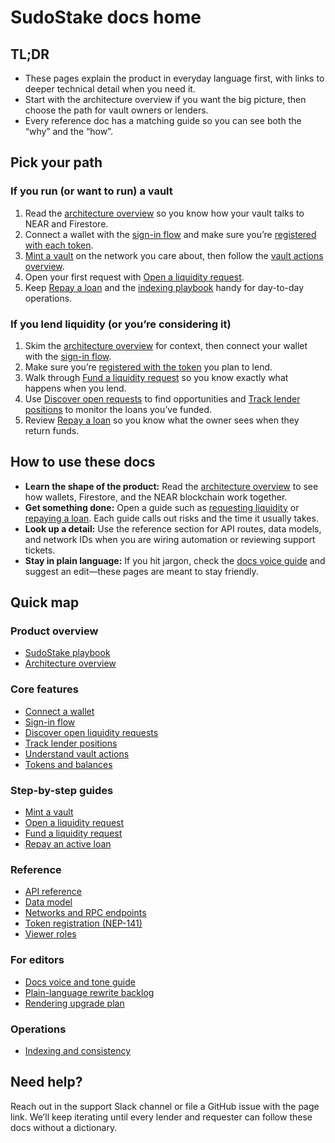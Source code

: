 # SudoStake docs home

## TL;DR
- These pages explain the product in everyday language first, with links to deeper technical detail when you need it.
- Start with the architecture overview if you want the big picture, then choose the path for vault owners or lenders.
- Every reference doc has a matching guide so you can see both the “why” and the “how”.

## Pick your path

### If you run (or want to run) a vault
1. Read the [architecture overview](./architecture.md) so you know how your vault talks to NEAR and Firestore.
2. Connect a wallet with the [sign-in flow](./features/authentication-signin-flow.md) and make sure you’re [registered with each token](./reference/token-registration.md).
3. [Mint a vault](./guides/create-vault.md) on the network you care about, then follow the [vault actions overview](./features/vaults.md).
4. Open your first request with [Open a liquidity request](./guides/opening-liquidity-request.md).
5. Keep [Repay a loan](./guides/repay-loan.md) and the [indexing playbook](./operations/indexing.md) handy for day-to-day operations.

### If you lend liquidity (or you’re considering it)
1. Skim the [architecture overview](./architecture.md) for context, then connect your wallet with the [sign-in flow](./features/authentication-signin-flow.md).
2. Make sure you’re [registered with the token](./reference/token-registration.md) you plan to lend.
3. Walk through [Fund a liquidity request](./guides/fund-liquidity-request.md) so you know exactly what happens when you lend.
4. Use [Discover open requests](./features/discover.md) to find opportunities and [Track lender positions](./features/lender-positions.md) to monitor the loans you’ve funded.
5. Review [Repay a loan](./guides/repay-loan.md) so you know what the owner sees when they return funds.

## How to use these docs
- **Learn the shape of the product:** Read the [architecture overview](./architecture.md) to see how wallets, Firestore, and the NEAR blockchain work together.
- **Get something done:** Open a guide such as [requesting liquidity](./guides/opening-liquidity-request.md) or [repaying a loan](./guides/repay-loan.md). Each guide calls out risks and the time it usually takes.
- **Look up a detail:** Use the reference section for API routes, data models, and network IDs when you are wiring automation or reviewing support tickets.
- **Stay in plain language:** If you hit jargon, check the [docs voice guide](./meta/style-guide.md) and suggest an edit—these pages are meant to stay friendly.

## Quick map

### Product overview
- [SudoStake playbook](./playbook.md)
- [Architecture overview](./architecture.md)

### Core features
- [Connect a wallet](./features/authentication.md)
- [Sign-in flow](./features/authentication-signin-flow.md)
- [Discover open liquidity requests](./features/discover.md)
- [Track lender positions](./features/lender-positions.md)
- [Understand vault actions](./features/vaults.md)
- [Tokens and balances](./features/tokens.md)

### Step-by-step guides
- [Mint a vault](./guides/create-vault.md)
- [Open a liquidity request](./guides/opening-liquidity-request.md)
- [Fund a liquidity request](./guides/fund-liquidity-request.md)
- [Repay an active loan](./guides/repay-loan.md)

### Reference
- [API reference](./reference/api.md)
- [Data model](./reference/data-model.md)
- [Networks and RPC endpoints](./reference/networks.md)
- [Token registration (NEP-141)](./reference/token-registration.md)
- [Viewer roles](./reference/roles.md)

### For editors
- [Docs voice and tone guide](./meta/style-guide.md)
- [Plain-language rewrite backlog](./meta/rewrite-backlog.md)
- [Rendering upgrade plan](./meta/rendering-upgrade.md)

### Operations
- [Indexing and consistency](./operations/indexing.md)

## Need help?
Reach out in the support Slack channel or file a GitHub issue with the page link. We’ll keep iterating until every lender and requester can follow these docs without a dictionary.

